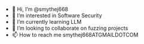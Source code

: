 - 👋 Hi, I’m @smythej668
- 👀 I’m interested in Software Security
- 🌱 I’m currently learning LLM
- 💞️ I’m looking to collaborate on fuzzing projects
- 📫 How to reach me smythej668ATGMAILDOTCOM

<!---
smythej668/smythej668 is a ✨ special ✨ repository because its `README.md` (this file) appears on your GitHub profile.
You can click the Preview link to take a look at your changes.
--->
